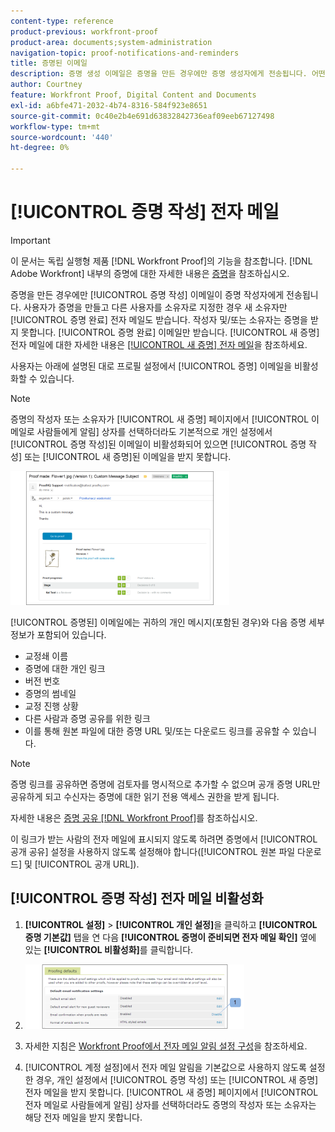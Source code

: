 ```yaml
---
content-type: reference
product-previous: workfront-proof
product-area: documents;system-administration
navigation-topic: proof-notifications-and-reminders
title: 증명된 이메일
description: 증명 생성 이메일은 증명을 만든 경우에만 증명 생성자에게 전송됩니다. 어떤 사람이 증명을 만들고 다른 사람을 소유자로 만든 경우 새 소유자만 증명 전자 메일도 받습니다. 작성자 및/또는 소유자는 증명을 받을 수 없으며, 증명 확인 이메일만 받습니다. 새 증명 이메일에 대한 자세한 내용은 새 증명 이메일 을 참조하십시오.
author: Courtney
feature: Workfront Proof, Digital Content and Documents
exl-id: a6bfe471-2032-4b74-8316-584f923e8651
source-git-commit: 0c40e2b4e691d63832842736eaf09eeb67127498
workflow-type: tm+mt
source-wordcount: '440'
ht-degree: 0%

---
```


# [!UICONTROL 증명 작성] 전자 메일

>[!IMPORTANT]
>
>이 문서는 독립 실행형 제품 [!DNL Workfront Proof]의 기능을 참조합니다. [!DNL Adobe Workfront] 내부의 증명에 대한 자세한 내용은 [증명](../../../review-and-approve-work/proofing/proofing.md)을 참조하십시오.

증명을 만든 경우에만 [!UICONTROL 증명 작성] 이메일이 증명 작성자에게 전송됩니다. 사용자가 증명을 만들고 다른 사용자를 소유자로 지정한 경우 새 소유자만 [!UICONTROL 증명 완료] 전자 메일도 받습니다. 작성자 및/또는 소유자는 증명을 받지 못합니다. [!UICONTROL 증명 완료] 이메일만 받습니다. [!UICONTROL 새 증명] 전자 메일에 대한 자세한 내용은 [[!UICONTROL 새 증명] 전자 메일](../../../workfront-proof/wp-emailsntfctns/proof-notifications-and-reminders/new-proof-email.md)을 참조하세요.

사용자는 아래에 설명된 대로 프로필 설정에서 [!UICONTROL 증명] 이메일을 비활성화할 수 있습니다.

>[!NOTE]
>
> 증명의 작성자 또는 소유자가 [!UICONTROL 새 증명] 페이지에서 [!UICONTROL 이메일로 사람들에게 알림] 상자를 선택하더라도 기본적으로 개인 설정에서 [!UICONTROL 증명 작성]된 이메일이 비활성화되어 있으면 [!UICONTROL 증명 작성] 또는 [!UICONTROL 새 증명]된 이메일을 받지 못합니다.

![Proof_Made_Email.png](assets/proof-made-email-350x214.png)

[!UICONTROL 증명된] 이메일에는 귀하의 개인 메시지(포함된 경우)와 다음 증명 세부 정보가 포함되어 있습니다.

* 교정쇄 이름
* 증명에 대한 개인 링크
* 버전 번호
* 증명의 썸네일
* 교정 진행 상황
* 다른 사람과 증명 공유를 위한 링크
* 이를 통해 원본 파일에 대한 증명 URL 및/또는 다운로드 링크를 공유할 수 있습니다.

>[!NOTE]
>
> 증명 링크를 공유하면 증명에 검토자를 명시적으로 추가할 수 없으며 공개 증명 URL만 공유하게 되고 수신자는 증명에 대한 읽기 전용 액세스 권한을 받게 됩니다.

자세한 내용은 [증명 공유 [!DNL Workfront Proof]](../../../workfront-proof/wp-work-proofsfiles/share-proofs-and-files/share-proof.md)를 참조하십시오.

이 링크가 받는 사람의 전자 메일에 표시되지 않도록 하려면 증명에서 [!UICONTROL 공개 공유] 설정을 사용하지 않도록 설정해야 합니다([!UICONTROL 원본 파일 다운로드] 및 [!UICONTROL 공개 URL]).

## [!UICONTROL 증명 작성] 전자 메일 비활성화

1. **[!UICONTROL 설정]** > **[!UICONTROL 개인 설정]**&#x200B;을 클릭하고 **[!UICONTROL 증명 기본값]** 탭을 연 다음 **[!UICONTROL 증명이 준비되면 전자 메일 확인]** 옆에 있는 **[!UICONTROL 비활성화]**&#x200B;를 클릭합니다.

1. ![Proof_Made_-_proof_defaults.png](assets/proof-made---proofing-defaults-350x103.png)

1. 자세한 지침은 [Workfront Proof에서 전자 메일 알림 설정 구성](../../../workfront-proof/wp-emailsntfctns/email-alerts/config-email-notification-settings-wp.md)을 참조하세요.
1. [!UICONTROL 계정 설정]에서 전자 메일 알림을 기본값으로 사용하지 않도록 설정한 경우, 개인 설정에서 [!UICONTROL 증명 작성] 또는 [!UICONTROL 새 증명] 전자 메일을 받지 못합니다. [!UICONTROL 새 증명] 페이지에서 [!UICONTROL 전자 메일로 사람들에게 알림] 상자를 선택하더라도 증명의 작성자 또는 소유자는 해당 전자 메일을 받지 못합니다.
